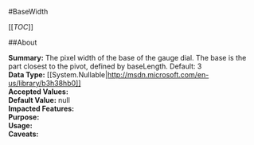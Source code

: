 #BaseWidth

[[_TOC_]]

##About

**Summary:**  The pixel width of the base of the gauge dial. The base is the part closest to the pivot, defined by baseLength.  Default: 3   
**Data Type:** [[System.Nullable|http://msdn.microsoft.com/en-us/library/b3h38hb0]]  
**Accepted Values:**   
**Default Value:** null  
**Impacted Features:**   
**Purpose:**   
**Usage:**   
**Caveats:**   

